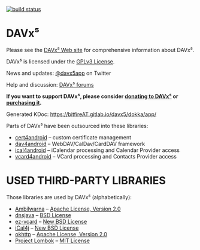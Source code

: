 
[![build status](https://gitlab.com/bitfireAT/davx5/badges/master-ose/build.svg)](https://gitlab.com/bitfireAT/davx5/commits/master-ose)


DAVx⁵
========

Please see the [DAVx⁵ Web site](https://www.davx5.com) for
comprehensive information about DAVx⁵.

DAVx⁵ is licensed under the [GPLv3 License](LICENSE).

News and updates: [@davx5app](https://twitter.com/davx5dapp) on Twitter

Help and discussion: [DAVx⁵ forums](https://www.davx5.com/forums/)

**If you want to support DAVx⁵, please consider [donating to DAVx⁵](https://www.davx5.com/donate/)
or [purchasing it](https://www.davx5.com/download/).**

Generated KDoc: https://bitfireAT.gitlab.io/davx5/dokka/app/

Parts of DAVx⁵ have been outsourced into these libraries:

* [cert4android](https://gitlab.com/bitfireAT/cert4android) – custom certificate management
* [dav4android](https://gitlab.com/bitfireAT/dav4android) – WebDAV/CalDav/CardDAV framework
* [ical4android](https://gitlab.com/bitfireAT/ical4android) – iCalendar processing and Calendar Provider access
* [vcard4android](https://gitlab.com/bitfireAT/vcard4android) – VCard processing and Contacts Provider access


USED THIRD-PARTY LIBRARIES
==========================

Those libraries are used by DAVx⁵ (alphabetically):

* [Ambilwarna](https://github.com/yukuku/ambilwarna) – [Apache License, Version 2.0](https://github.com/yukuku/ambilwarna/blob/master/LICENSE)
* [dnsjava](http://www.xbill.org/dnsjava/) – [BSD License](http://www.xbill.org/dnsjava/dnsjava-current/LICENSE)
* [ez-vcard](https://github.com/mangstadt/ez-vcard) – [New BSD License](http://opensource.org/licenses/BSD-3-Clause)
* [iCal4j](https://github.com/ical4j/ical4j) – [New BSD License](http://sourceforge.net/p/ical4j/ical4j/ci/default/tree/LICENSE)
* [okhttp](https://square.github.io/okhttp) – [Apache License, Version 2.0](https://square.github.io/okhttp/#license)
* [Project Lombok](http://projectlombok.org/) – [MIT License](http://opensource.org/licenses/mit-license.php)
